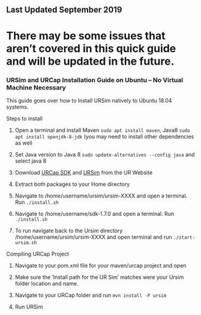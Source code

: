 ## Last Updated September 2019

# There may be some issues that aren’t covered in this quick guide and will be updated in the future.

### URSim and URCap Installation Guide on Ubuntu – No Virtual Machine Necessary 

This guide goes over how to Install URSim natively to Ubuntu 18.04 systems.

Steps to install

1. Open a terminal and install Maven ```sudo apt install maven```, Java8 ```sudo apt install openjdk-8-jdk``` (you may need to install other dependencies as well

2. Set Java version to Java 8 ```sudo update-alternatives --config java``` and select java 8

3. Download [URCap SDK](https://plus.universal-robots.com/download-center/urcaps-sdk/) and [URSim](https://www.universal-robots.com/download/) from the UR Website

4. Extract both packages to your Home directory

5. Navigate to /home/username/ursim/ursim-XXXX and open a terminal. Run ```./install.sh```

6. Navigate to /home/username/sdk-1.7.0 and open a terminal. Run ```./install.sh```

7. To run navigate back to the Ursim directory /home/username/ursim/ursim-XXXX and open terminal and run ```./start-ursim.sh```

Compiling URCap Project

1. Navigate to your pom.xml file for your maven/urcap project and open

2. Make sure the ‘Install path for the UR Sim’ matches were your Ursim folder location and name.

3. Navigate to your URCap folder and run ```mvn install -P ursim```

4. Run URSim